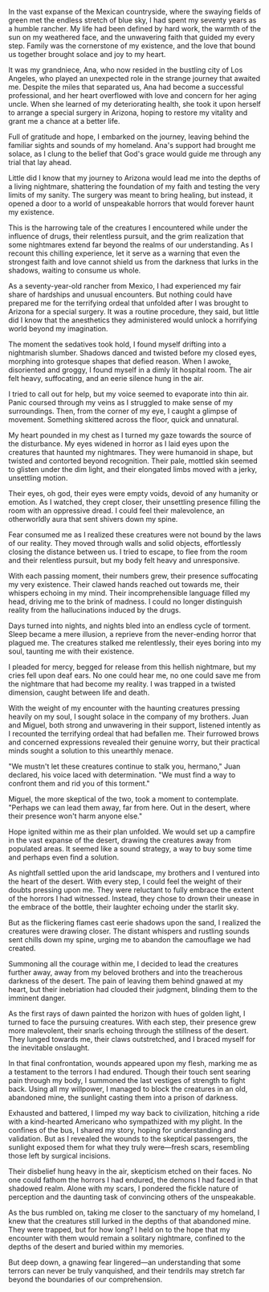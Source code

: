 In the vast expanse of the Mexican countryside, where the swaying fields of green met the endless stretch of blue sky, I had spent my seventy years as a humble rancher. My life had been defined by hard work, the warmth of the sun on my weathered face, and the unwavering faith that guided my every step. Family was the cornerstone of my existence, and the love that bound us together brought solace and joy to my heart.  
  
It was my grandniece, Ana, who now resided in the bustling city of Los Angeles, who played an unexpected role in the strange journey that awaited me. Despite the miles that separated us, Ana had become a successful professional, and her heart overflowed with love and concern for her aging uncle. When she learned of my deteriorating health, she took it upon herself to arrange a special surgery in Arizona, hoping to restore my vitality and grant me a chance at a better life.  
  
Full of gratitude and hope, I embarked on the journey, leaving behind the familiar sights and sounds of my homeland. Ana's support had brought me solace, as I clung to the belief that God's grace would guide me through any trial that lay ahead.  
  
Little did I know that my journey to Arizona would lead me into the depths of a living nightmare, shattering the foundation of my faith and testing the very limits of my sanity. The surgery was meant to bring healing, but instead, it opened a door to a world of unspeakable horrors that would forever haunt my existence.  
  
This is the harrowing tale of the creatures I encountered while under the influence of drugs, their relentless pursuit, and the grim realization that some nightmares extend far beyond the realms of our understanding. As I recount this chilling experience, let it serve as a warning that even the strongest faith and love cannot shield us from the darkness that lurks in the shadows, waiting to consume us whole.  
  
As a seventy-year-old rancher from Mexico, I had experienced my fair share of hardships and unusual encounters. But nothing could have prepared me for the terrifying ordeal that unfolded after I was brought to Arizona for a special surgery. It was a routine procedure, they said, but little did I know that the anesthetics they administered would unlock a horrifying world beyond my imagination.  
  
The moment the sedatives took hold, I found myself drifting into a nightmarish slumber. Shadows danced and twisted before my closed eyes, morphing into grotesque shapes that defied reason. When I awoke, disoriented and groggy, I found myself in a dimly lit hospital room. The air felt heavy, suffocating, and an eerie silence hung in the air.  
  
I tried to call out for help, but my voice seemed to evaporate into thin air. Panic coursed through my veins as I struggled to make sense of my surroundings. Then, from the corner of my eye, I caught a glimpse of movement. Something skittered across the floor, quick and unnatural.  
  
My heart pounded in my chest as I turned my gaze towards the source of the disturbance. My eyes widened in horror as I laid eyes upon the creatures that haunted my nightmares. They were humanoid in shape, but twisted and contorted beyond recognition. Their pale, mottled skin seemed to glisten under the dim light, and their elongated limbs moved with a jerky, unsettling motion.  
  
Their eyes, oh god, their eyes were empty voids, devoid of any humanity or emotion. As I watched, they crept closer, their unsettling presence filling the room with an oppressive dread. I could feel their malevolence, an otherworldly aura that sent shivers down my spine.  
  
Fear consumed me as I realized these creatures were not bound by the laws of our reality. They moved through walls and solid objects, effortlessly closing the distance between us. I tried to escape, to flee from the room and their relentless pursuit, but my body felt heavy and unresponsive.  
  
With each passing moment, their numbers grew, their presence suffocating my very existence. Their clawed hands reached out towards me, their whispers echoing in my mind. Their incomprehensible language filled my head, driving me to the brink of madness. I could no longer distinguish reality from the hallucinations induced by the drugs.  
  
Days turned into nights, and nights bled into an endless cycle of torment. Sleep became a mere illusion, a reprieve from the never-ending horror that plagued me. The creatures stalked me relentlessly, their eyes boring into my soul, taunting me with their existence.  
  
I pleaded for mercy, begged for release from this hellish nightmare, but my cries fell upon deaf ears. No one could hear me, no one could save me from the nightmare that had become my reality. I was trapped in a twisted dimension, caught between life and death.  
  
With the weight of my encounter with the haunting creatures pressing heavily on my soul, I sought solace in the company of my brothers. Juan and Miguel, both strong and unwavering in their support, listened intently as I recounted the terrifying ordeal that had befallen me. Their furrowed brows and concerned expressions revealed their genuine worry, but their practical minds sought a solution to this unearthly menace.  
  
"We mustn't let these creatures continue to stalk you, hermano," Juan declared, his voice laced with determination. "We must find a way to confront them and rid you of this torment."  
  
Miguel, the more skeptical of the two, took a moment to contemplate. "Perhaps we can lead them away, far from here. Out in the desert, where their presence won't harm anyone else."  
  
Hope ignited within me as their plan unfolded. We would set up a campfire in the vast expanse of the desert, drawing the creatures away from populated areas. It seemed like a sound strategy, a way to buy some time and perhaps even find a solution.  
  
As nightfall settled upon the arid landscape, my brothers and I ventured into the heart of the desert. With every step, I could feel the weight of their doubts pressing upon me. They were reluctant to fully embrace the extent of the horrors I had witnessed. Instead, they chose to drown their unease in the embrace of the bottle, their laughter echoing under the starlit sky.  
  
But as the flickering flames cast eerie shadows upon the sand, I realized the creatures were drawing closer. The distant whispers and rustling sounds sent chills down my spine, urging me to abandon the camouflage we had created.  
  
Summoning all the courage within me, I decided to lead the creatures further away, away from my beloved brothers and into the treacherous darkness of the desert. The pain of leaving them behind gnawed at my heart, but their inebriation had clouded their judgment, blinding them to the imminent danger.  
  
As the first rays of dawn painted the horizon with hues of golden light, I turned to face the pursuing creatures. With each step, their presence grew more malevolent, their snarls echoing through the stillness of the desert. They lunged towards me, their claws outstretched, and I braced myself for the inevitable onslaught.  
  
In that final confrontation, wounds appeared upon my flesh, marking me as a testament to the terrors I had endured. Though their touch sent searing pain through my body, I summoned the last vestiges of strength to fight back. Using all my willpower, I managed to block the creatures in an old, abandoned mine, the sunlight casting them into a prison of darkness.  
  
Exhausted and battered, I limped my way back to civilization, hitching a ride with a kind-hearted Americano who sympathized with my plight. In the confines of the bus, I shared my story, hoping for understanding and validation. But as I revealed the wounds to the skeptical passengers, the sunlight exposed them for what they truly were—fresh scars, resembling those left by surgical incisions.  
  
Their disbelief hung heavy in the air, skepticism etched on their faces. No one could fathom the horrors I had endured, the demons I had faced in that shadowed realm. Alone with my scars, I pondered the fickle nature of perception and the daunting task of convincing others of the unspeakable.  
  
As the bus rumbled on, taking me closer to the sanctuary of my homeland, I knew that the creatures still lurked in the depths of that abandoned mine. They were trapped, but for how long? I held on to the hope that my encounter with them would remain a solitary nightmare, confined to the depths of the desert and buried within my memories.  
  
But deep down, a gnawing fear lingered—an understanding that some terrors can never be truly vanquished, and their tendrils may stretch far beyond the boundaries of our comprehension.